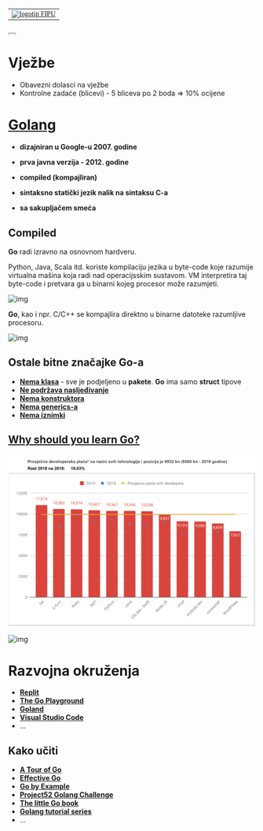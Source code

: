 <table style="caret-color: #000000; font-family: Georgia;" border="0" cellspacing="0" cellpadding="0" >
            <tbody>
              <tr>
                <td valign="center">
                  <a id="logo_a" href="https://fipu.unipu.hr"><img id="logo_img"  src="https://www.unipu.hr/_download/repository/FIPU_horiz_kolor_HR.png" alt="logotip FIPU" title="Fakultet informatike u Puli"></a> 								 </td>
              </tr>
  </tbody>
</table>



<img src="https://juststickers.in/wp-content/uploads/2016/07/go-programming-language.png" alt="Golang" style="zoom:25%;" />



# Vježbe

- Obavezni dolasci na vježbe
- Kontrolne zadaće (blicevi) - 5 bliceva po 2 boda => 10% ocijene





# [Golang](https://golang.org/)

- **dizajniran u Google-u 2007. godine**
- **prva javna verzija - 2012. godine**
- **compiled (kompajliran)**

- **sintaksno statički jezik nalik na sintaksu C-a**

- **sa sakupljačem smeća**





## Compiled



**Go** radi izravno na osnovnom hardveru.



Python, Java, Scala itd. koriste kompilaciju jezika u byte-code koje razumije virtualna mašina koja radi nad operacijsskim sustavom. VM interpretira taj byte-code i pretvara ga u binarni kojeg procesor može razumjeti. 

![img](https://miro.medium.com/max/1914/1*TVR-VLVg68KwCOLjqQmQAw.png)



**Go**, kao i npr. C/C++ se kompajlira direktno u binarne datoteke razumljive procesoru.



![img](https://miro.medium.com/max/1850/1*ii6xUkU_PchybiG8_GnOjA.png)







## Ostale bitne značajke Go-a

- [**Nema klasa**](https://golangbot.com/structs-instead-of-classes/) - sve je podjeljeno u **pakete**. **Go** ima samo **struct** tipove
- [**Ne podržava nasljeđivanje**](https://medium.com/@simplyianm/why-gos-structs-are-superior-to-class-based-inheritance-b661ba897c67)
- [**Nema konstruktora**](http://blog.j7mbo.com/bypassing-golangs-lack-of-constructors/)
- [**Nema generics-a**](https://blog.golang.org/why-generics)
- [**Nema iznimki**](https://medium.com/@hussachai/error-handling-in-go-a-quick-opinionated-guide-9199dd7c7f76)





## [**Why should you learn Go?**](https://medium.com/@kevalpatel2106/why-should-you-learn-go-f607681fad65)



![placa go](imgs/place.png)





![img](https://miro.medium.com/max/1988/1*xbsHBQJReC5l_VO4XgNSIQ.png)





# Razvojna okruženja

- [**Replit**](https://replit.com/)
- [**The Go Playground**](https://play.golang.org/)
- [**Goland**](https://www.jetbrains.com/go/)
- [**Visual Studio Code**](https://code.visualstudio.com/)
- ...



## Kako učiti

- [**A Tour of Go**](https://tour.golang.org/welcome/1)
- [**Effective Go**](https://golang.org/doc/effective_go.html)
- [**Go by Example**](https://gobyexample.com/)
- [**Project52 Golang Challenge**](https://github.com/kkdai/project52)
- [**The little Go book**](https://www.openmymind.net/assets/go/go.pdf)
- [**Golang tutorial series**](https://golangbot.com/learn-golang-series/)
- ...